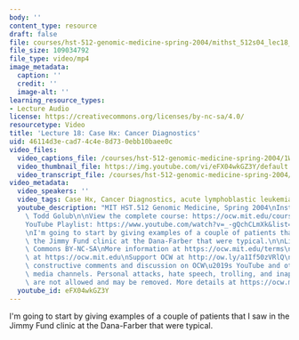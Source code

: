 ```yaml
---
body: ''
content_type: resource
draft: false
file: courses/hst-512-genomic-medicine-spring-2004/mithst_512s04_lec18_360p_16_9.mp4
file_size: 109034792
file_type: video/mp4
image_metadata:
  caption: ''
  credit: ''
  image-alt: ''
learning_resource_types:
- Lecture Audio
license: https://creativecommons.org/licenses/by-nc-sa/4.0/
resourcetype: Video
title: 'Lecture 18: Case Hx: Cancer Diagnostics'
uid: 46114d3e-cad7-4c4e-8d73-0ebb10baee0c
video_files:
  video_captions_file: /courses/hst-512-genomic-medicine-spring-2004/1WkAQnNDDqNRJE9VTvbtPt6xGW4ifgMbU_transcript.webvtt
  video_thumbnail_file: https://img.youtube.com/vi/eFX04wkGZ3Y/default.jpg
  video_transcript_file: /courses/hst-512-genomic-medicine-spring-2004/1WkAQnNDDqNRJE9VTvbtPt6xGW4ifgMbU_transcript.pdf
video_metadata:
  video_speakers: ''
  video_tags: Case Hx, Cancer Diagnostics, acute lymphoblastic leukemia cells
  youtube_description: "MIT HST.512 Genomic Medicine, Spring 2004\nInstructor: Dr.\
    \ Todd Golub\n\nView the complete course: https://ocw.mit.edu/courses/hst-512-genomic-medicine-spring-2004/\n\
    YouTube Playlist: https://www.youtube.com/watch?v=_-gQchCLmXk&list=PLUl4u3cNGP613PJMNmRjAIdBr76goU1V5\n\
    \nI'm going to start by giving examples of a couple of patients that I saw in\
    \ the Jimmy Fund clinic at the Dana-Farber that were typical.\n\nLicense: Creative\
    \ Commons BY-NC-SA\nMore information at https://ocw.mit.edu/terms\nMore courses\
    \ at https://ocw.mit.edu\nSupport OCW at http://ow.ly/a1If50zVRlQ\n\nWe encourage\
    \ constructive comments and discussion on OCW\u2019s YouTube and other social\
    \ media channels. Personal attacks, hate speech, trolling, and inappropriate comments\
    \ are not allowed and may be removed. More details at https://ocw.mit.edu/comments."
  youtube_id: eFX04wkGZ3Y
---
```

I'm going to start by giving examples of a couple of patients that I saw in the Jimmy Fund clinic at the Dana-Farber that were typical.